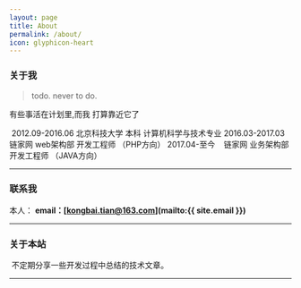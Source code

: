 ```yaml
---
layout: page
title: About
permalink: /about/
icon: glyphicon-heart
---
```


### 关于我

> todo.   never to do.

  有些事活在计划里,而我 打算靠近它了  

  2012.09-2016.06 北京科技大学 本科 计算机科学与技术专业 
  2016.03-2017.03 链家网 web架构部 开发工程师 （PHP方向）
  2017.04-至今    链家网 业务架构部 开发工程师 （JAVA方向）


---

### 联系我

本人： **email：[kongbai.tian@163.com](mailto:{{ site.email }})**  



---

### 关于本站   

  不定期分享一些开发过程中总结的技术文章。

---


